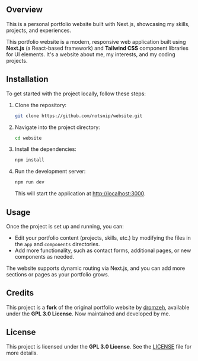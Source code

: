 ## Overview

This is a personal portfolio website built with Next.js, showcasing my skills, projects, and experiences.

This portfolio website is a modern, responsive web application built using **Next.js** (a React-based framework) and **Tailwind CSS** component libraries for UI elements. It's a website about me, my interests, and my coding projects.

## Installation

To get started with the project locally, follow these steps:

1. Clone the repository:
   ```bash
   git clone https://github.com/notsnip/website.git
   ```

2. Navigate into the project directory:
   ```bash
   cd website
   ```

3. Install the dependencies:
   ```bash
   npm install
   ```

4. Run the development server:
   ```bash
   npm run dev
   ```

   This will start the application at [http://localhost:3000](http://localhost:3000).

## Usage

Once the project is set up and running, you can:

- Edit your portfolio content (projects, skills, etc.) by modifying the files in the `app` and `components` directories.
- Add more functionality, such as contact forms, additional pages, or new components as needed.

The website supports dynamic routing via Next.js, and you can add more sections or pages as your portfolio grows.

## Credits

This project is a **fork** of the original portfolio website by [dromzeh](https://github.com/dromzeh), available under the **GPL 3.0 License**. Now maintained and developed by me. 

## License

This project is licensed under the **GPL 3.0 License**. See the [LICENSE](./LICENSE) file for more details.
